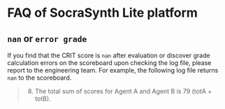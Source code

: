 # FAQ of SocraSynth Lite platform

## `nan` or `error grade`

If you find that the CRIT score is `nan` after evaluation or discover grade calculation errors on the scoreboard upon checking the log file, please report to the engineering team.
For example, the following log file returns `nan` to the scoreboard.

> 8. The total sum of scores for Agent A and Agent B is 79 (totA + totB).
